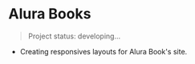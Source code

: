 <h1>Alura Books</h1>

> Project status: developing...

- Creating responsives layouts for Alura Book's site.
